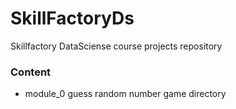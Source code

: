 # SkillFactoryDs
Skillfactory DataSciense course projects repository

### Content
- module_0 guess random number game directory
